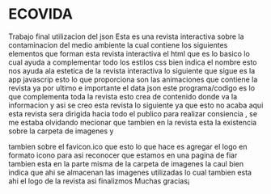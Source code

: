 # ECOVIDA
Trabajo final
utilizacion del json Esta es una revista interactiva sobre la contaminacion del medio ambiente la cual contiene los siguientes elementos que forman esta revista interactiva el html que es lo basico lo cual ayuda a complementar todo los estilos css bien indica el nombre esto nos ayuda ala estetica de la revista interactiva lo siguiente que sigue es la app javascrip esto lo que proporciona son las animaciones que contiene la revista ya por ultimo e importante el data json este programa/codigo es lo que complementa toda la revista esto crea de contenido donde va la informacion y asi se creo esta revista
lo siguiente ya que esto no acaba aqui esta revista sera dirigida hacia todo el publico para realizar consiencia , se me estaba olvidando mecionar que tambien en la revista esta la existencia sobre la carpeta de imagenes y

tambien sobre el favicon.ico que esto lo que hace es agregar el logo en formato icono para asi reconocer que estamos en una pagina de fiar 
tambien esta en la parte misma de la carpeta de imagenes la caul bien indica que ahi se almacenan las imagenes utilizadas lo cual tambien esta ahi el logo de la revista asi finalizmos Muchas gracias¡
